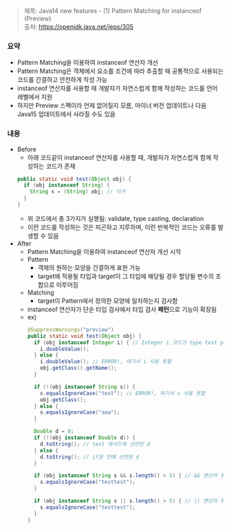 > 제목: Java14 new features - (1) Pattern Matching for instanceof (Preview)  
> 출처: https://openjdk.java.net/jeps/305  
  
### 요약
- Pattern Matching을 이용하여 instanceof 연산자 개선
- Pattern Matching은 객체에서 요소를 조건에 따라 추출할 때 공통적으로 사용되는 코드를 간결하고 안전하게 작성 가능
- instanceof 연산자를 사용할 때 개발자가 자연스럽게 함께 작성하는 코드를 언어 레벨에서 지원
- 하지만 Preview 스펙이라 언제 없어질지 모름, 마이너 버전 업데이트나 다음 Java15 업데이트에서 사라질 수도 있음

### 내용
- Before
  - 아래 코드같이 instanceof 연산자를 사용할 때, 개발자가 자연스럽게 함께 작성하는 코드가 존재
  ```java
  public static void test(Object obj) {
    if (obj instanceof String) {
      String s = (String) obj; // 이거
    }
  }
  ```
  - 위 코드에서 총 3가지가 실행됨: validate, type casting, declaration
  - 이런 코드를 작성하는 것은 피곤하고 지루하며, 이런 반복적인 코드는 오류를 발생할 수 있음
- After
  - Pattern Matching을 이용하여 instanceof 연산자 개선 시작
  - Pattern
    - 객체의 원하는 모양을 간결하게 표현 가능
    - target에 적용될 타입과 target이 그 타입에 해당될 경우 할당될 변수의 조합으로 이루어짐
  - Matching
    - target이 Pattern에서 정의한 모양에 일치하는지 검사함
  - instanceof 연산자가 단순 타입 검사에서 타입 검사 **패턴**으로 기능이 확장됨
  - ex)
    ```java
    @SuppressWarnings("preview")
    public static void test(Object obj) {
      if (obj instanceof Integer i) { // Integer i 코드가 type test pattern
        i.doubleValue();
      } else {
        i.doubleValue(); // ERROR!, 여기서 i 사용 못함
        obj.getClass().getName();
      }

      if (!(obj instanceof String s)) {
        s.equalsIgnoreCase("test"); // ERROR!, 여기서 s 사용 못함
        obj.getClass();
      } else {
        s.equalsIgnoreCase("aaa");
      }

      Double d = 0;
      if (!(obj instanceof Double d)) {
        d.toString(); // test 메서드에 선언된 d
      } else {
        d.toString(); // if문 안에 선언된 d
      }

      if (obj instanceof String s && s.length() > 5) { // && 연산자 뒤에 사용 가능
        s.equalsIgnoreCase("testtest");
      }

      if (obj instanceof String s || s.length() > 5) { // || 연산자 뒤에 사용 불가능
        s.equalsIgnoreCase("testtest");
      }
    }
    ```
